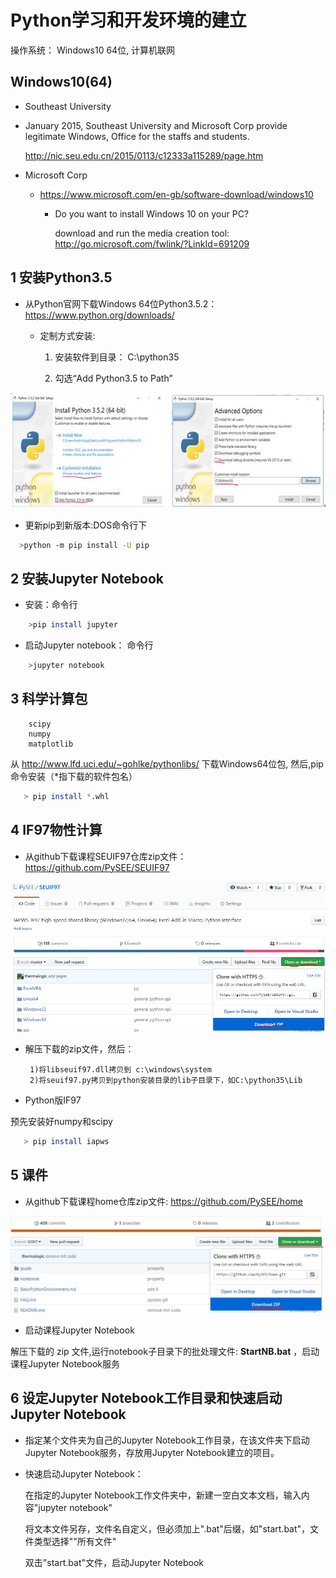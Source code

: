 # Python学习和开发环境的建立

操作系统： Windows10  64位, 计算机联网


##  Windows10(64)

* Southeast University

* January 2015, Southeast University and Microsoft Corp provide legitimate Windows, Office for the staffs and students.

  http://nic.seu.edu.cn/2015/0113/c12333a115289/page.htm
  
 * Microsoft Corp
  
   * https://www.microsoft.com/en-gb/software-download/windows10
     * Do you want to install Windows 10 on your PC?
       
       download and run the media creation tool: http://go.microsoft.com/fwlink/?LinkId=691209
 
## 1 安装Python3.5
    
* 从Python官网下载Windows 64位Python3.5.2：  https://www.python.org/downloads/

  * 定制方式安装: 
      
      1) 安装软件到目录： C:\python35
            
      2) 勾选“Add Python3.5 to Path” 

![Python352](./guide/img/python352.jpg)
   
* 更新pip到新版本:DOS命令行下
```bash
  >python -m pip install -U pip
```

## 2 安装Jupyter Notebook

* 安装：命令行

```bash       
    >pip install jupyter
```      

* 启动Jupyter notebook： 命令行

```bash       
    >jupyter notebook     
```
## 3 科学计算包 
   
        scipy
        numpy
        matplotlib

从  http://www.lfd.uci.edu/~gohlke/pythonlibs/ 下载Windows64位包, 然后,pip命令安装（*指下载的软件包名）

```bash       
   > pip install *.whl
```       

## 4 IF97物性计算
    
*  从github下载课程SEUIF97仓库zip文件：https://github.com/PySEE/SEUIF97 

![下载课程SEUIF97仓库zip文件](./guide/img/downloadseuif97.jpg)
   
*  解压下载的zip文件，然后：
   
        1)将libseuif97.dll拷贝到 c:\windows\system
        2)将seuif97.py拷贝到python安装目录的lib子目录下，如C:\python35\Lib
    
* Python版IF97

预先安装好numpy和scipy

```bash       
   > pip install iapws
``` 

## 5 课件

* 从github下载课程home仓库zip文件: https://github.com/PySEE/home

![下载课程home仓库zip文件](./guide/img/downloadhome.jpg)

* 启动课程Jupyter Notebook

解压下载的 zip 文件,运行notebook子目录下的批处理文件: **StartNB.bat** ，启动课程Jupyter Notebook服务

## 6 设定Jupyter Notebook工作目录和快速启动Jupyter Notebook

* 指定某个文件夹为自己的Jupyter Notebook工作目录，在该文件夹下启动Jupyter Notebook服务，存放用Jupyter Notebook建立的项目。

* 快速启动Jupyter Notebook：

    在指定的Jupyter Notebook工作文件夹中，新建一空白文本文档，输入内容"jupyter notebook"

    将文本文件另存，文件名自定义，但必须加上".bat"后缀，如"start.bat"，文件类型选择""所有文件"

    双击"start.bat"文件，启动Jupyter Notebook 
